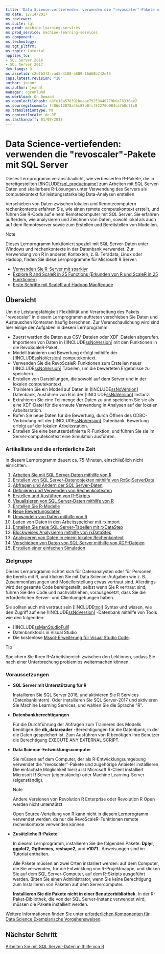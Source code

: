 ```yaml
---
title: 'Data Science-vertiefenden: verwenden die "revoscaler"-Pakete mit SQL Server | Microsoft Docs'
ms.date: 12/14/2017
ms.reviewer: 
ms.suite: sql
ms.prod: machine-learning-services
ms.prod_service: machine-learning-services
ms.component: 
ms.technology: 
ms.tgt_pltfrm: 
ms.topic: tutorial
applies_to:
- SQL Server 2016
- SQL Server 2017
dev_langs: R
ms.assetid: c2efb3f2-cad5-4188-b889-15d68b742ef5
caps.latest.revision: "18"
author: jeannt
ms.author: jeannt
manager: cgronlund
ms.workload: On Demand
ms.openlocfilehash: a8fe18a578391beaae79259440779b0a76336ee2
ms.sourcegitcommit: f486d12078a45c87b0fcf52270b904ca7b0c7fc8
ms.translationtype: MT
ms.contentlocale: de-DE
ms.lasthandoff: 01/08/2018
---
```

# <a name="data-science-deep-dive-using-the-revoscaler-packages-with-sql-server"></a>Data Science-vertiefenden: verwenden die "revoscaler"-Pakete mit SQL Server

Dieses Lernprogramm veranschaulicht, wie verbesserten R-Pakete, die in bereitgestellten [!INCLUDE[rsql_productname](../../includes/rsql-productname-md.md)] zum Arbeiten mit SQL Server-Daten und skalierbare R-Lösungen unter Verwendung des Servers als computekontext für leistungsstarke big Data-Analysen erstellen.

Verschieben von Daten zwischen lokalen und Remotecomputern rechenkontexte erfahren Sie, wie einen remote computekontext erstellt, und führen Sie R-Code auf einem Remotecomputer mit SQL Server. Sie erfahren außerdem, wie analysieren und Zeichnen von Daten, sowohl lokal als auch auf dem Remoteserver sowie zum Erstellen und Bereitstellen von Modellen.

> [!NOTE]
> 
> Dieses Lernprogramm funktioniert speziell mit SQL Server-Daten unter Windows und rechenkontexte in der Datenbank verwendet. Zur Verwendung von R in anderen Kontexten, z. B. Teradata, Linux oder Hadoop, finden Sie diese Lernprogramme für Microsoft R Server: 
> + [Verwenden Sie R-Server mit sparklyr](https://docs.microsoft.com/machine-learning-server/r/tutorial-sparklyr-revoscaler)
> + [Explore R and ScaleR in 25 Functions (Erkunden von R und ScaleR in 25 Funktionen)](https://docs.microsoft.com/machine-learning-server/r/tutorial-r-to-revoscaler)
> + [Erste Schritte mit ScaleR auf Hadoop MapReduce](https://docs.microsoft.com/machine-learning-server/r/how-to-revoscaler-hadoop)

## <a name="overview"></a>Übersicht

Um die Leistungsfähigkeit Flexibilität und Verarbeitung des Pakets "revoscaler" in diesem Lernprogramm auftreten verschieben Sie Daten und Austauschen Kontexten häufig berechnen. Zur Veranschaulichung wird sind hier einige der Aufgaben in diesem Lernprogramm:

+ Zuerst werden die Daten aus CSV-Dateien oder XDF-Dateien abgerufen. Importieren von Daten in [!INCLUDE[ssNoVersion](../../includes/ssnoversion-md.md)] mit den Funktionen in die RevoScaleR-Paket.
+ Modell trainieren und Bewertung erfolgt mithilfe der [!INCLUDE[ssNoVersion](../../includes/ssnoversion-md.md)] computekontext. 
+ Verwenden Sie die RevoScaleR-Funktionen zum Erstellen neuer [!INCLUDE[ssNoVersion](../../includes/ssnoversion-md.md)] Tabellen, um die bewerteten Ergebnisse zu speichern.
+ Erstellen von Darstellungen, die sowohl auf dem Server und in der lokalen computekontext.
+ Trainieren Sie ein Modell auf Daten in [!INCLUDE[ssNoVersion](../../includes/ssnoversion-md.md)] Datenbank, Ausführen von R in der [!INCLUDE[ssNoVersion](../../includes/ssnoversion-md.md)] Instanz.
+ Extrahieren Sie eine Teilmenge der Daten zu und speichern Sie sie als eine XDF-Datei für die erneute Verwendung in Analysen auf der lokalen Arbeitsstation.
+ Rufen Sie neue Daten für die Bewertung, durch Öffnen des ODBC-Verbindung mit der [!INCLUDE[ssNoVersion](../../includes/ssnoversion-md.md)] Datenbank. Bewertung erfolgt auf der lokalen Arbeitsstation.
+ Erstellen Sie eine benutzerdefinierte R-Funktion, und führen Sie sie im Server-computekontext eine Simulation ausführen.

### <a name="article-list-and-time-required"></a>Artikelliste und die erforderliche Zeit

In diesem Lernprogramm dauert ca. 75 Minuten, einschließlich nicht einrichten.

1. [Arbeiten Sie mit SQL Server-Daten mithilfe von R](../../advanced-analytics/tutorials/deepdive-work-with-sql-server-data-using-r.md)
2. [Erstellen von SQL Server-Datenobjekten mithilfe von RxSqlServerData](../../advanced-analytics/tutorials/deepdive-create-sql-server-data-objects-using-rxsqlserverdata.md)
3. [Abfragen und Ändern der SQL Server-Daten](../../advanced-analytics/tutorials/deepdive-query-and-modify-the-sql-server-data.md)
4. [Definieren und Verwenden von Rechenkontexten](../../advanced-analytics/tutorials/deepdive-define-and-use-compute-contexts.md)
5. [Erstellen und Ausführen von R-Skripts](../../advanced-analytics/tutorials/deepdive-create-and-run-r-scripts.md)
6. [Visualisieren von SQL Server-Daten mithilfe von R](../../advanced-analytics/tutorials/deepdive-visualize-sql-server-data-using-r.md)
7. [Erstellen Sie R-Modelle](../../advanced-analytics/tutorials/deepdive-create-models.md)
8. [Neue Bewertungsdaten](../../advanced-analytics/tutorials/deepdive-score-new-data.md)
9. [Umwandeln von Daten mithilfe von R](../../advanced-analytics/tutorials/deepdive-transform-data-using-r.md)
10. [Laden von Daten in den Arbeitsspeicher mit rxImport](../../advanced-analytics/tutorials/deepdive-load-data-into-memory-using-rximport.md)
11. [Erstellen Sie neue SQL Server-Tabellen mit rxDataStep](../../advanced-analytics/tutorials/deepdive-create-new-sql-server-table-using-rxdatastep.md)
12. [Blockweises Analysieren mithilfe von rxDataStep](../../advanced-analytics/tutorials/deepdive-perform-chunking-analysis-using-rxdatastep.md)
13. [Analysieren von Daten in einem lokalen Rechenkontext](../../advanced-analytics/tutorials/deepdive-analyze-data-in-local-compute-context.md)
14. [Verschieben von Daten von SQL Server mithilfe von XDF-Dateien](../../advanced-analytics/tutorials/deepdive-move-data-between-sql-server-and-xdf-file.md)
15. [Erstellen einer einfachen Simulation](../../advanced-analytics/tutorials/deepdive-create-a-simple-simulation.md)

### <a name="target-audience"></a>Zielgruppe

Dieses Lernprogramm richtet sich für Datenanalysten oder für Personen, die bereits mit R, und klicken Sie mit Data Science-Aufgaben wie z. B. Zusammenfassungen und Modellerstellung etwas vertraut sind.  Allerdings wird der gesamte Code bereitgestellt, selbst wenn Sie R vertraut sind, führen Sie den Code und nachvollziehen, vorausgesetzt, dass Sie die erforderlichen Server- und Clientumgebungen haben.

Sie sollten auch mit vertraut sein [!INCLUDE[tsql](../../includes/tsql-md.md)] Syntax und wissen, wie den Zugriff auf eine [!INCLUDE[ssNoVersion](../../includes/ssnoversion-md.md)] -Datenbank mithilfe von Tools wie den folgenden:

+ [!INCLUDE[ssManStudioFull](../../includes/ssmanstudiofull-md.md)] 
+ Datenbanktools in Visual Studio 
+ Die kostenlose [Mssql-Erweiterung für Visual Studio Code](https://docs.microsoft.com/sql/linux/sql-server-linux-develop-use-vscode).
  
> [!TIP]
> Speichern Sie Ihren R-Arbeitsbereich zwischen den Lektionen, sodass Sie nach einer Unterbrechung problemlos weitermachen können.

### <a name="prerequisites"></a>Voraussetzungen

- **SQL Server mit Unterstützung für R**
  
    Installieren Sie SQL Server 2016, und aktivieren Sie R Services (Datenbankintern). Oder installieren Sie SQL Server-2017 und aktivieren Sie Machine Learning Services, und wählen Sie die Sprache "R".
  
-  **Datenbankberechtigungen**
  
    Für die Durchführung der Abfragen zum Trainieren des Modells benötigen Sie **db_datareader** -Berechtigungen für die Datenbank, in der die Daten gespeichert ist. Zum Ausführen von R benötigen Ihre Benutzer die Berechtigung EXECUTE ANY EXTERNAL SCRIPT.

-   **Data Science-Entwicklungscomputer**
  
    Sie müssen auf dem Computer, der als R-Entwicklungsumgebung verwendet die "revoscaler"-Pakete und zugehörige Anbieter installieren. Die einfachste Möglichkeit hierzu ist Microsoft R-Client installiert Microsoft R Server (eigenständig) oder Machine Learning-Server (eigenständig). 
      
    > [!NOTE] 
    > Andere Versionen von Revolution R Enterprise oder Revolution R Open werden nicht unterstützt.
    > 
    > Open Source-Verteilung von R kann nicht in diesem Lernprogramm verwendet werden, da nur die RevoScaleR-Funktionen remote rechenkontexte verwenden können.
  
-   **Zusätzliche R-Pakete**
  
    In diesem Lernprogramm, installieren Sie die folgenden Pakete: **Dplyr**, **ggplot2**, **Ggthemes**, **reshape2**, und **e1071** . Anweisungen sind im Tutorial enthalten.
  
    Alle Pakete müssen an zwei Orten installiert werden: auf dem Computer, die Sie verwenden, für die Entwicklung von R-Projektmappe, und klicken Sie auf dem SQL Server-Computer, auf dem R-Skripts ausgeführt werden. Bitten Sie einen Administrator, wenn Sie keine Berechtigung zum Installieren von Paketen auf dem Servercomputer. 
    
    **Installieren Sie die Pakete nicht in einer Benutzerbibliothek.** In der R-Paket-Bibliothek, die von der SQL Server-Instanz verwendet wird, müssen die Pakete installiert werden.

Weitere Informationen finden Sie unter [erforderlichen Komponenten für Data Science Exemplarische Vorgehensweisen](../../advanced-analytics/tutorials/walkthrough-prerequisites-for-data-science-walkthroughs.md).

## <a name="next-step"></a>Nächster Schritt

[Arbeiten Sie mit SQL Server-Daten mithilfe von R](../../advanced-analytics/tutorials/deepdive-work-with-sql-server-data-using-r.md)

